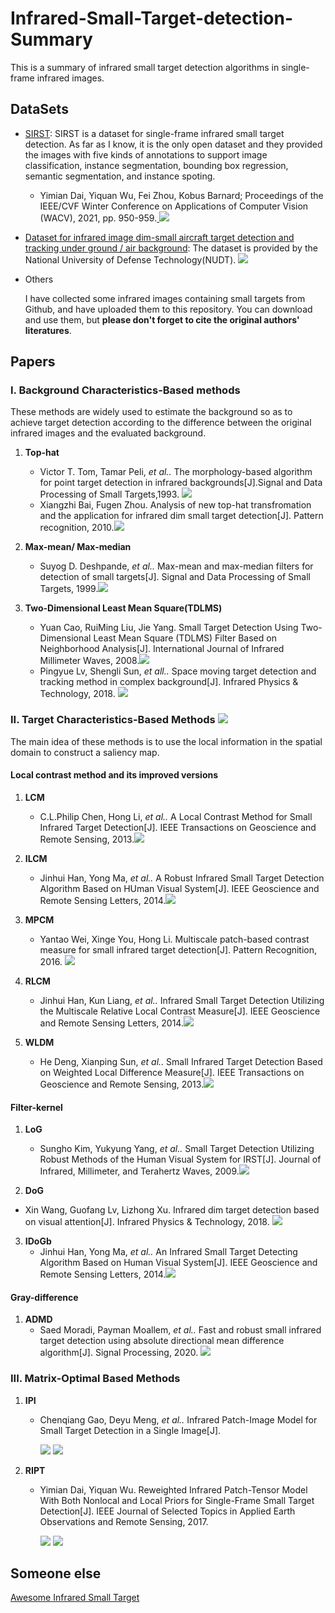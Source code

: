 # Infrared-Small-Target-detection-Summary
This is a summary of infrared small target detection algorithms in single-frame infrared images.  
## DataSets
- [SIRST](https://github.com/YimianDai/sirst): SIRST is a dataset for single-frame infrared small target detection. As far as I know, it is the only open dataset and they provided the images with five kinds of annotations to support image classification, instance segmentation, bounding box regression, semantic segmentation, and instance spoting.
  * Yimian Dai, Yiquan Wu, Fei Zhou, Kobus Barnard; Proceedings of the IEEE/CVF Winter Conference on Applications of Computer Vision (WACV), 2021, pp. 950-959.[ ![](https://img.shields.io/badge/link-paper-blue)](https://openaccess.thecvf.com/content/WACV2021/html/Dai_Asymmetric_Contextual_Modulation_for_Infrared_Small_Target_Detection_WACV_2021_paper.html)
- [Dataset for infrared image dim-small aircraft target detection and tracking under ground / air background](http://www.dx.doi.org/10.11922/sciencedb.902): The dataset is provided by the National University of Defense Technology(NUDT). [![](https://img.shields.io/badge/link-paper-blue)](https://www.aeroweaponry.avic.com/CN/10.12132/ISSN.1673-5048.2019.0234)
- Others
 
   I have collected some infrared images containing small targets from Github, and have uploaded them to this repository. You can download and use them, but **please don't forget to cite the original authors' literatures**.
## Papers
### I. Background Characteristics-Based methods
These methods are widely used to estimate the background so as to achieve target detection according to the difference between the original infrared images and the evaluated background.
1. **Top-hat** 
    * Victor T. Tom, Tamar Peli, *et al..* The morphology-based algorithm for point target detection in infrared backgrounds[J].Signal and Data Processing of Small Targets,1993. [ ![](https://img.shields.io/badge/link-paper-blue)](https://www.spiedigitallibrary.org/conference-proceedings-of-spie/1954/0000/Morphology-based-algorithm-for-point-target-detection-in-infrared-backgrounds/10.1117/12.157758.short)
    * Xiangzhi Bai, Fugen Zhou. Analysis of new top-hat transfromation and the application for infrared dim small target detection[J]. Pattern recognition, 2010.[![](https://img.shields.io/badge/link-paper-blue)](https://www.sciencedirect.com/science/article/abs/pii/S0031320310000105)
 
2. **Max-mean/ Max-median**
   * Suyog D. Deshpande, *et al..* Max-mean and max-median filters for detection of small targets[J]. Signal and Data Processing of Small Targets, 1999.[![](https://img.shields.io/badge/link-paper-blue)](https://www.spiedigitallibrary.org/conference-proceedings-of-spie/3809/0000/Max-mean-and-mamedian-filters-for-detection-of-small/10.1117/12.364049.short?SSO=1)
   
3. **Two-Dimensional Least Mean Square(TDLMS)**
   * Yuan Cao, RuiMing Liu, Jie Yang. Small Target Detection Using Two-Dimensional Least Mean Square (TDLMS) Filter Based on Neighborhood Analysis[J]. International Journal of Infrared Millimeter Waves, 2008.[![](https://img.shields.io/badge/link-paper-blue)](https://link.springer.com/article/10.1007/s10762-007-9313-x#citeas)
   * Pingyue Lv, Shengli Sun, *et all..* Space moving target detection and tracking method in complex background[J]. Infrared Physics & Technology, 2018. [![](https://img.shields.io/badge/link-paper-blue)](https://www.sciencedirect.com/science/article/abs/pii/S135044951730600X)

### II. Target Characteristics-Based Methods [![](https://img.shields.io/badge/code-Matlab-orange)](https://github.com/moradisaed?tab=repositories)
The main idea of these methods is to use the local information in the spatial domain to construct a saliency map.

  #### Local contrast method and its improved versions
1. **LCM**
   * C.L.Philip Chen, Hong Li, *et al..* A Local Contrast Method for Small Infrared Target Detection[J]. IEEE Transactions on Geoscience and Remote Sensing, 2013.[![](https://img.shields.io/badge/link-paper-blue)](https://ieeexplore.ieee.org/abstract/document/6479296)
  
2. **ILCM**
   * Jinhui Han, Yong Ma, *et al..* A Robust Infrared Small Target Detection Algorithm Based on HUman Visual System[J]. IEEE Geoscience and Remote Sensing Letters, 2014.[![](https://img.shields.io/badge/link-paper-blue)](https://ieeexplore.ieee.org/document/6819810)
  
3. **MPCM**
   * Yantao Wei, Xinge You, Hong Li. Multiscale patch-based contrast measure for small infrared target detection[J]. Pattern Recognition, 2016. [![](https://img.shields.io/badge/link-paper-blue)](https://www.sciencedirect.com/science/article/pii/S0031320316300358)
 
4. **RLCM**
   * Jinhui Han, Kun Liang, *et al..* Infrared Small Target Detection Utilizing the Multiscale Relative Local Contrast Measure[J]. IEEE Geoscience and Remote Sensing Letters, 2014.[![](https://img.shields.io/badge/link-paper-blue)](https://ieeexplore.ieee.org/abstract/document/8289318)
   
5. **WLDM**
   * He Deng, Xianping Sun, *et al..* Small Infrared Target Detection Based on Weighted Local Difference Measure[J]. IEEE Transactions on Geoscience and Remote Sensing, 2013.[![](https://img.shields.io/badge/link-paper-blue)](https://ieeexplore.ieee.org/document/7460907)
   
#### Filter-kernel
1. **LoG**
   * Sungho Kim, Yukyung Yang, *et al..* Small Target Detection Utilizing Robust Methods of the Human Visual System for IRST[J]. Journal of Infrared, Millimeter, and Terahertz Waves, 2009.[![](https://img.shields.io/badge/link-paper-blue)](https://link.springer.com/article/10.1007/s10762-009-9518-2)

2. **DoG**
  * Xin Wang, Guofang Lv, Lizhong Xu. Infrared dim target detection based on visual attention[J]. Infrared Physics & Technology, 2018. [![](https://img.shields.io/badge/link-paper-blue)](https://www.sciencedirect.com/science/article/pii/S1350449512000801)

3. **IDoGb**
   * Jinhui Han, Yong Ma, *et al..* An Infrared Small Target Detecting Algorithm Based on Human Visual System[J]. IEEE Geoscience and Remote Sensing Letters, 2014.[![](https://img.shields.io/badge/link-paper-blue)](https://ieeexplore.ieee.org/abstract/document/7399358)

#### Gray-difference
1. **ADMD**
   * Saed Moradi, Payman Moallem, *et al..* Fast and robust small infrared target detection using absolute directional mean difference algorithm[J]. Signal Processing, 2020. [![](https://img.shields.io/badge/link-paper-blue)](https://www.sciencedirect.com/science/article/pii/S016516842030270X)

### III. Matrix-Optimal Based Methods
1. **IPI**
   * Chenqiang Gao, Deyu Meng, *et al..* Infrared Patch-Image Model for Small Target Detection in a Single Image[J].
   
     [![](https://img.shields.io/badge/link-paper-blue)](https://ieeexplore.ieee.org/abstract/document/6595533) [![](https://img.shields.io/badge/code-Matlab-orange)](https://github.com/gaocq/IPI-for-small-target-detection)

2. **RIPT**
   * Yimian Dai, Yiquan Wu. Reweighted Infrared Patch-Tensor Model With Both Nonlocal and Local Priors for Single-Frame Small Target Detection[J]. IEEE Journal of Selected Topics in Applied Earth Observations and Remote Sensing, 2017. 
  
     [![](https://img.shields.io/badge/link-paper-blue)](https://ieeexplore.ieee.org/abstract/document/7932858) [![](https://img.shields.io/badge/code-Matlab-orange)](https://github.com/YimianDai/DENTIST)
     
     
## Someone else
[Awesome Infrared Small Target](https://github.com/Tianfang-Zhang/awesome-infrared-small-targets)


   


 





      


